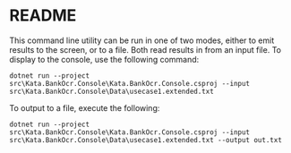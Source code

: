# README

This command line utility can be run in one of two modes, either to emit results to the screen, or to a file. Both read results in from an input file. To display to the console, use the following command:

    dotnet run --project src\Kata.BankOcr.Console\Kata.BankOcr.Console.csproj --input src\Kata.BankOcr.Console\Data\usecase1.extended.txt

To output to a file, execute the following:

    dotnet run --project src\Kata.BankOcr.Console\Kata.BankOcr.Console.csproj --input src\Kata.BankOcr.Console\Data\usecase1.extended.txt --output out.txt
